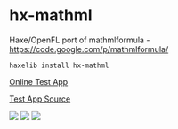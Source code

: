 # hx-mathml
Haxe/OpenFL port of mathmlformula - https://code.google.com/p/mathmlformula/

```
haxelib install hx-mathml
```

<a href="https://dl.dropboxusercontent.com/u/26678671/math-ml/TestApp.swf">Online Test App</a>

<a href="https://github.com/sciencePowerApp/hx-mathml/tree/master/TestApp">Test App Source</a>

<img src="https://raw.github.com/sciencePowerApp/hx-mathml/master/images/1.png" />
<img src="https://raw.github.com/sciencePowerApp/hx-mathml/master/images/2.png" />
<img src="https://raw.github.com/sciencePowerApp/hx-mathml/master/images/3.png" />

